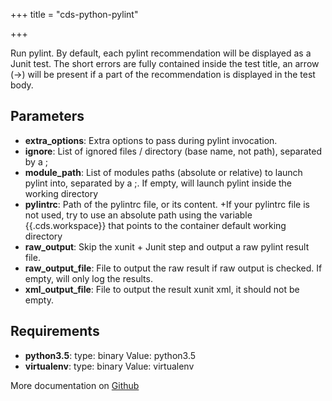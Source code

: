 +++
title = "cds-python-pylint"

+++

Run pylint.
By default, each pylint recommendation will be displayed as a Junit test.
The short errors are fully contained inside the test title,
an arrow (->) will be present if a part of the recommendation is displayed in
the test body.

## Parameters

* **extra_options**: Extra options to pass during pylint invocation.
* **ignore**: List of ignored files / directory (base name, not path), separated
by a ;
* **module_path**: List of modules paths (absolute or relative) to launch pylint into, separated by a ;.
If empty, will launch pylint inside the working directory
* **pylintrc**: Path of the pylintrc file, or its content.
 +If your pylintrc file is not used, try to use an absolute path using the variable {{.cds.workspace}} that points to the container default working directory
* **raw_output**: Skip the xunit + Junit step and output a raw pylint result file.
* **raw_output_file**: File to output the raw result if raw output is checked. If empty, will only log the results.
* **xml_output_file**: File to output the result xunit xml, it should not be empty.


## Requirements

* **python3.5**: type: binary Value: python3.5
* **virtualenv**: type: binary Value: virtualenv


More documentation on [Github](https://github.com/ovh/cds/tree/master/contrib/actions/cds-python-pylint.yml)


